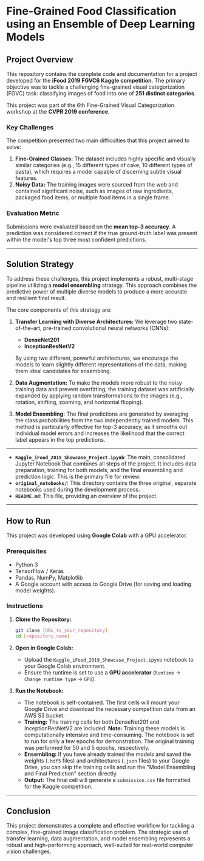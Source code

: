 # Fine-Grained Food Classification using an Ensemble of Deep Learning Models

## Project Overview

This repository contains the complete code and documentation for a project developed for the **iFood 2019 FGVC6 Kaggle competition**. The primary objective was to tackle a challenging fine-grained visual categorization (FGVC) task: classifying images of food into one of **251 distinct categories**.

This project was part of the 6th Fine-Grained Visual Categorization workshop at the **CVPR 2019 conference**.

### Key Challenges

The competition presented two main difficulties that this project aimed to solve:

1.  **Fine-Grained Classes:** The dataset includes highly specific and visually similar categories (e.g., 15 different types of cake, 10 different types of pasta), which requires a model capable of discerning subtle visual features.
2.  **Noisy Data:** The training images were sourced from the web and contained significant noise, such as images of raw ingredients, packaged food items, or multiple food items in a single frame.

### Evaluation Metric

Submissions were evaluated based on the **mean top-3 accuracy**. A prediction was considered correct if the true ground-truth label was present within the model's top three most confident predictions.

---

## Solution Strategy

To address these challenges, this project implements a robust, multi-stage pipeline utilizing a **model ensembling** strategy. This approach combines the predictive power of multiple diverse models to produce a more accurate and resilient final result.

The core components of this strategy are:

1.  **Transfer Learning with Diverse Architectures:** We leverage two state-of-the-art, pre-trained convolutional neural networks (CNNs):
    * **DenseNet201**
    * **InceptionResNetV2**

    By using two different, powerful architectures, we encourage the models to learn slightly different representations of the data, making them ideal candidates for ensembling.

2.  **Data Augmentation:** To make the models more robust to the noisy training data and prevent overfitting, the training dataset was artificially expanded by applying random transformations to the images (e.g., rotation, shifting, zooming, and horizontal flipping).

3.  **Model Ensembling:** The final predictions are generated by averaging the class probabilities from the two independently trained models. This method is particularly effective for top-3 accuracy, as it smooths out individual model errors and increases the likelihood that the correct label appears in the top predictions.

---



* **`Kaggle_iFood_2019_Showcase_Project.ipynb`**: The main, consolidated Jupyter Notebook that combines all steps of the project. It includes data preparation, training for both models, and the final ensembling and prediction logic. This is the primary file for review.
* **`original_notebooks/`**: This directory contains the three original, separate notebooks used during the development process.
* **`README.md`**: This file, providing an overview of the project.

---

## How to Run

This project was developed using **Google Colab** with a GPU accelerator.

### Prerequisites

* Python 3
* TensorFlow / Keras
* Pandas, NumPy, Matplotlib
* A Google account with access to Google Drive (for saving and loading model weights).

### Instructions

1.  **Clone the Repository:**
    ```bash
    git clone [URL_to_your_repository]
    cd [repository_name]
    ```

2.  **Open in Google Colab:**
    * Upload the `Kaggle_iFood_2019_Showcase_Project.ipynb` notebook to your Google Colab environment.
    * Ensure the runtime is set to use a **GPU accelerator** (`Runtime` -> `Change runtime type` -> `GPU`).

3.  **Run the Notebook:**
    * The notebook is self-contained. The first cells will mount your Google Drive and download the necessary competition data from an AWS S3 bucket.
    * **Training:** The training cells for both DenseNet201 and InceptionResNetV2 are included. **Note:** Training these models is computationally intensive and time-consuming. The notebook is set to run for only a few epochs for demonstration. The original training was performed for 50 and 5 epochs, respectively.
    * **Ensembling:** If you have already trained the models and saved the weights (`.hdf5` files) and architectures (`.json` files) to your Google Drive, you can skip the training cells and run the "Model Ensembling and Final Prediction" section directly.
    * **Output:** The final cell will generate a `submission.csv` file formatted for the Kaggle competition.

---

## Conclusion

This project demonstrates a complete and effective workflow for tackling a complex, fine-grained image classification problem. The strategic use of transfer learning, data augmentation, and model ensembling represents a robust and high-performing approach, well-suited for real-world computer vision challenges.

